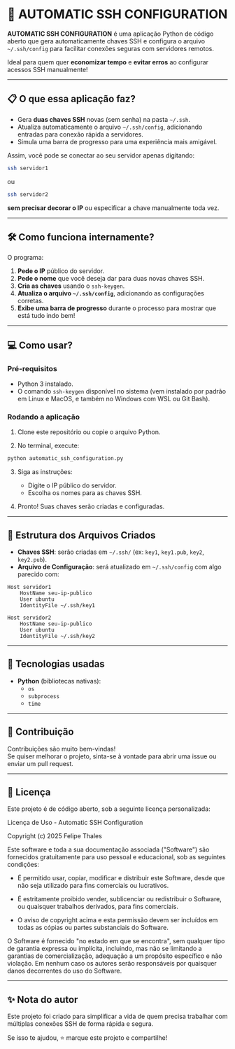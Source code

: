 # 🚀 AUTOMATIC SSH CONFIGURATION

**AUTOMATIC SSH CONFIGURATION** é uma aplicação Python de código aberto que gera automaticamente chaves SSH e configura o arquivo `~/.ssh/config` para facilitar conexões seguras com servidores remotos.

Ideal para quem quer **economizar tempo** e **evitar erros** ao configurar acessos SSH manualmente!

---

## 📋 O que essa aplicação faz?

- Gera **duas chaves SSH** novas (sem senha) na pasta `~/.ssh`.
- Atualiza automaticamente o arquivo `~/.ssh/config`, adicionando entradas para conexão rápida a servidores.
- Simula uma barra de progresso para uma experiência mais amigável.

Assim, você pode se conectar ao seu servidor apenas digitando:

```bash
ssh servidor1
```

ou

```bash
ssh servidor2
```

**sem precisar decorar o IP** ou especificar a chave manualmente toda vez.

---

## 🛠️ Como funciona internamente?

O programa:

1. **Pede o IP** público do servidor.
2. **Pede o nome** que você deseja dar para duas novas chaves SSH.
3. **Cria as chaves** usando o `ssh-keygen`.
4. **Atualiza o arquivo `~/.ssh/config`**, adicionando as configurações corretas.
5. **Exibe uma barra de progresso** durante o processo para mostrar que está tudo indo bem!

---

## 💻 Como usar?

### Pré-requisitos

- Python 3 instalado.
- O comando `ssh-keygen` disponível no sistema (vem instalado por padrão em Linux e MacOS, e também no Windows com WSL ou Git Bash).

### Rodando a aplicação

1. Clone este repositório ou copie o arquivo Python.

2. No terminal, execute:

```bash
python automatic_ssh_configuration.py
```

3. Siga as instruções:
   - Digite o IP público do servidor.
   - Escolha os nomes para as chaves SSH.

4. Pronto! Suas chaves serão criadas e configuradas.

---

## 📂 Estrutura dos Arquivos Criados

- **Chaves SSH**: serão criadas em `~/.ssh/` (ex: `key1`, `key1.pub`, `key2`, `key2.pub`).
- **Arquivo de Configuração**: será atualizado em `~/.ssh/config` com algo parecido com:

```text
Host servidor1
    HostName seu-ip-publico
    User ubuntu
    IdentityFile ~/.ssh/key1

Host servidor2
    HostName seu-ip-publico
    User ubuntu
    IdentityFile ~/.ssh/key2
```

---

## 🧠 Tecnologias usadas

- **Python** (bibliotecas nativas):
  - `os`
  - `subprocess`
  - `time`

---

## 🤝 Contribuição

Contribuições são muito bem-vindas!  
Se quiser melhorar o projeto, sinta-se à vontade para abrir uma issue ou enviar um pull request.

---

## 📃 Licença

Este projeto é de código aberto, sob a seguinte licença personalizada:

Licença de Uso - Automatic SSH Configuration

Copyright (c) 2025 Felipe Thales

Este software e toda a sua documentação associada ("Software") são fornecidos gratuitamente para uso pessoal e educacional, sob as seguintes condições:

- É permitido usar, copiar, modificar e distribuir este Software, desde que não seja utilizado para fins comerciais ou lucrativos.

- É estritamente proibido vender, sublicenciar ou redistribuir o Software, ou quaisquer trabalhos derivados, para fins comerciais.

- O aviso de copyright acima e esta permissão devem ser incluídos em todas as cópias ou partes substanciais do Software.

O Software é fornecido "no estado em que se encontra", sem qualquer tipo de garantia expressa ou implícita, incluindo, mas não se limitando a garantias de comercialização, adequação a um propósito específico e não violação. Em nenhum caso os autores serão responsáveis por quaisquer danos decorrentes do uso do Software.

---

## ✨ Nota do autor

Este projeto foi criado para simplificar a vida de quem precisa trabalhar com múltiplas conexões SSH de forma rápida e segura.

Se isso te ajudou, ⭐ marque este projeto e compartilhe!
